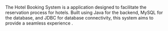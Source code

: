 The Hotel Booking System is a application designed to facilitate the reservation process for hotels. Built using Java for the backend, MySQL for the database, and JDBC for database connectivity, this system aims to provide a seamless experience .
